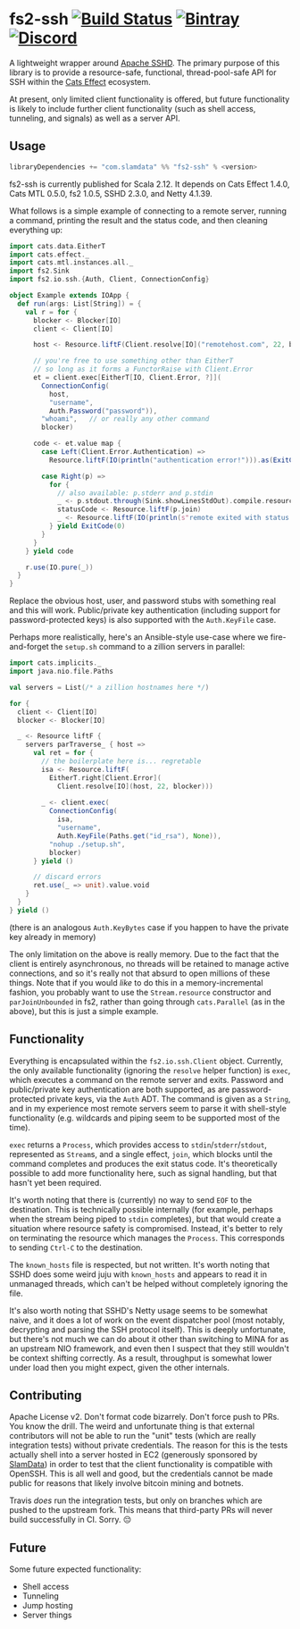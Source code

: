 # fs2-ssh [![Build Status](https://travis-ci.com/slamdata/fs2-ssh.svg?branch=master)](https://travis-ci.com/slamdata/fs2-ssh) [![Bintray](https://img.shields.io/bintray/v/slamdata-inc/maven-public/fs2-ssh.svg)](https://bintray.com/slamdata-inc/maven-public/fs2-ssh) [![Discord](https://img.shields.io/discord/373302030460125185.svg?logo=discord)](https://discord.gg/QNjwCg6)

A lightweight wrapper around [Apache SSHD](https://mina.apache.org/sshd-project/). The primary purpose of this library is to provide a resource-safe, functional, thread-pool-safe API for SSH within the [Cats Effect](https://github.com/typelevel/cats-effect) ecosystem.

At present, only limited client functionality is offered, but future functionality is likely to include further client functionality (such as shell access, tunneling, and signals) as well as a server API.

## Usage

```sbt
libraryDependencies += "com.slamdata" %% "fs2-ssh" % <version>
```

fs2-ssh is currently published for Scala 2.12. It depends on Cats Effect 1.4.0, Cats MTL 0.5.0, fs2 1.0.5, SSHD 2.3.0, and Netty 4.1.39.

What follows is a simple example of connecting to a remote server, running a command, printing the result and the status code, and then cleaning everything up:

```scala
import cats.data.EitherT
import cats.effect._
import cats.mtl.instances.all._
import fs2.Sink
import fs2.io.ssh.{Auth, Client, ConnectionConfig}

object Example extends IOApp {
  def run(args: List[String]) = {
    val r = for {
      blocker <- Blocker[IO]
      client <- Client[IO]

      host <- Resource.liftF(Client.resolve[IO]("remotehost.com", 22, blocker))

      // you're free to use something other than EitherT
      // so long as it forms a FunctorRaise with Client.Error
      et = client.exec[EitherT[IO, Client.Error, ?]](
        ConnectionConfig(
          host,
          "username",
          Auth.Password("password")),
        "whoami",   // or really any other command
        blocker)

      code <- et.value map {
        case Left(Client.Error.Authentication) => 
          Resource.liftF(IO(println("authentication error!"))).as(ExitCode(-1))

        case Right(p) => 
          for {
            // also available: p.stderr and p.stdin
            _ <- p.stdout.through(Sink.showLinesStdOut).compile.resource
            statusCode <- Resource.liftF(p.join)
            _ <- Resource.liftF(IO(println(s"remote exited with status $statusCode")))
          } yield ExitCode(0)
        }
      }
    } yield code

    r.use(IO.pure(_))
  }
}
```

Replace the obvious host, user, and password stubs with something real and this will work. Public/private key authentication (including support for password-protected keys) is also supported with the `Auth.KeyFile` case.

Perhaps more realistically, here's an Ansible-style use-case where we fire-and-forget the `setup.sh` command to a zillion servers in parallel:

```scala
import cats.implicits._
import java.nio.file.Paths

val servers = List(/* a zillion hostnames here */)

for {
  client <- Client[IO]
  blocker <- Blocker[IO]

  _ <- Resource liftF {
    servers parTraverse_ { host =>
      val ret = for {
        // the boilerplate here is... regretable
        isa <- Resource.liftF(
          EitherT.right[Client.Error](
            Client.resolve[IO](host, 22, blocker)))
        
        _ <- client.exec(
          ConnectionConfig(
            isa,
            "username",
            Auth.KeyFile(Paths.get("id_rsa"), None)),
          "nohup ./setup.sh",
          blocker)
      } yield ()

      // discard errors
      ret.use(_ => unit).value.void
    }
  }
} yield ()
```

(there is an analogous `Auth.KeyBytes` case if you happen to have the private key already in memory)

The only limitation on the above is really memory. Due to the fact that the client is entirely asynchronous, no threads will be retained to manage active connections, and so it's really not that absurd to open millions of these things. Note that if you would *like* to do this in a memory-incremental fashion, you probably want to use the `Stream.resource` constructor and `parJoinUnbounded` in fs2, rather than going through `cats.Parallel` (as in the above), but this is just a simple example.

## Functionality

Everything is encapsulated within the `fs2.io.ssh.Client` object. Currently, the only available functionality (ignoring the `resolve` helper function) is `exec`, which executes a command on the remote server and exits. Password and public/private key authentication are both supported, as are password-protected private keys, via the `Auth` ADT. The command is given as a `String`, and in my experience most remote servers seem to parse it with shell-style functionality (e.g. wildcards and piping seem to be supported most of the time).

`exec` returns a `Process`, which provides access to `stdin`/`stderr`/`stdout`, represented as `Stream`s, and a single effect, `join`, which blocks until the command completes and produces the exit status code. It's theoretically possible to add more functionality here, such as signal handling, but that hasn't yet been required.

It's worth noting that there is (currently) no way to send `EOF` to the destination. This is technically possible internally (for example, perhaps when the stream being piped to `stdin` completes), but that would create a situation where resource safety is compromised. Instead, it's better to rely on terminating the resource which manages the `Process`. This corresponds to sending `Ctrl-C` to the destination.

The `known_hosts` file is respected, but not written. It's worth noting that SSHD does some weird juju with `known_hosts` and appears to read it in unmanaged threads, which can't be helped without completely ignoring the file.

It's also worth noting that SSHD's Netty usage seems to be somewhat naive, and it does a lot of work on the event dispatcher pool (most notably, decrypting and parsing the SSH protocol itself). This is deeply unfortunate, but there's not much we can do about it other than switching to MINA for as an upstream NIO framework, and even then I suspect that they still wouldn't be context shifting correctly. As a result, throughput is somewhat lower under load then you might expect, given the other internals.

## Contributing

Apache License v2. Don't format code bizarrely. Don't force push to PRs. You know the drill. The weird and unfortunate thing is that external contributors will not be able to run the "unit" tests (which are really integration tests) without private credentials. The reason for this is the tests actually shell into a server hosted in EC2 (generously sponsored by [SlamData](https://github.com/slamdata)) in order to test that the client functionality is compatible with OpenSSH. This is all well and good, but the credentials cannot be made public for reasons that likely involve bitcoin mining and botnets.

Travis *does* run the integration tests, but only on branches which are pushed to the upstream fork. This means that third-party PRs will never build successfully in CI. Sorry. 😔

## Future

Some future expected functionality:

- Shell access
- Tunneling
- Jump hosting
- Server things
